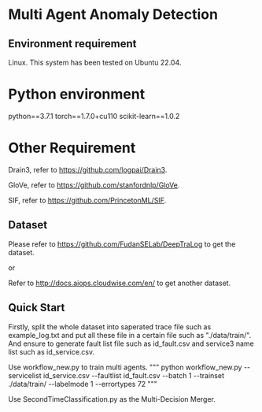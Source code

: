 # Multi Agent Anomaly Detection
## Environment requirement
Linux. This system has been tested on Ubuntu 22.04.
# Python environment
python==3.7.1
torch==1.7.0+cu110
scikit-learn==1.0.2
# Other Requirement
Drain3, refer to https://github.com/logpai/Drain3.

GloVe, refer to https://github.com/stanfordnlp/GloVe.

SIF, refer to https://github.com/PrincetonML/SIF.
## Dataset
Please refer to https://github.com/FudanSELab/DeepTraLog to get the dataset.

or

Refer to http://docs.aiops.cloudwise.com/en/ to get another dataset.
## Quick Start
Firstly, split the whole dataset into saperated trace file such as example_log.txt and put all these file in a certain file such as "./data/train/". And ensure to generate fault list file such as id_fault.csv and service3 name list such as id_service.csv.

Use workflow_new.py to train multi agents.
"""
python workflow_new.py --servicelist id_service.csv --faultlist id_fault.csv --batch 1 --trainset ./data/train/ --labelmode 1 --errortypes 72
"""

Use SecondTimeClassification.py as the Multi-Decision Merger. 
